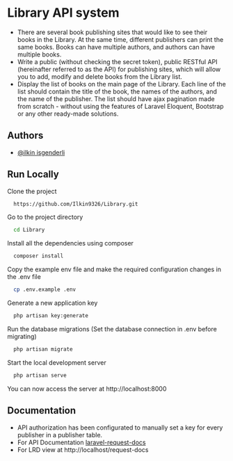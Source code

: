 
# Library API system
- There are several book publishing sites that would like to see their books in the Library. At the same time, different publishers can print the same books. Books can have multiple authors, and authors can have multiple books.
-  Write a public (without checking the secret token), public RESTful API (hereinafter referred to as the API) for publishing sites, which will allow you to add, modify and delete books from the Library list.
-  Display the list of books on the main page of the Library. Each line of the list should contain the title of the book, the names of the authors, and the name of the publisher. The list should have ajax pagination made from scratch - without using the features of Laravel Eloquent, Bootstrap or any other ready-made solutions.




## Authors

- [@ilkin isgenderli](https://www.linkedin.com/in/ilkin-isgenderli-aa720313b/)


## Run Locally

Clone the project

```bash
  https://github.com/Ilkin9326/Library.git
```

Go to the project directory

```bash
  cd Library
```

Install all the dependencies using composer

```bash
  composer install
```

Copy the example env file and make the required configuration changes in the .env file
```bash
  cp .env.example .env
```

Generate a new application key
```bash
  php artisan key:generate
```

Run the database migrations (Set the database connection in .env before migrating)
```bash
  php artisan migrate
```

Start the local development server

```bash
  php artisan serve
```
You can now access the server at http://localhost:8000

## Documentation

- API authorization has been configurated to manually set a key for every publisher in a publisher table.
- For API Documentation [laravel-request-docs](https://github.com/rakutentech/laravel-request-docs)
- For LRD view at http://localhost/request-docs

